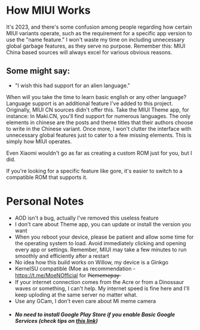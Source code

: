 # How MIUI Works

It's 2023, and there's some confusion among people regarding how certain MIUI variants operate, such as the requirement for a specific app version to use the "name feature." I won't waste my time on including unnecessary global garbage features, as they serve no purpose. Remember this: MIUI China based sources will always excel for various obvious reasons.

## Some might say:

* "I wish this had support for an alien language." 

When will you take the time to learn basic english or any other language? Language support is an additional feature I've added to this project. Originally, MIUI CN sources didn't offer this. Take the MIUI Theme app, for instance: In Maki.CN, you'll find support for numerous languages. The only elements in chinese are the posts and theme titles that their authors choose to write in the Chinese variant. Once more, I won't clutter the interface with unnecessary global features just to cater to a few missing elements. This is simply how MIUI operates.

Even Xiaomi wouldn't go as far as creating a custom ROM just for you, but I did.

If you're looking for a specific feature like gore, it's easier to switch to a compatible ROM that supports it.

# Personal Notes
- AOD isn't a bug, actually I've removed this useless feature
- I don't care about Theme app, you can update or install the version you want
- When you reboot your device, please be patient and allow some time for the operating system to load. Avoid immediately clicking and opening every app or settings. Remember, MIUI may take a few minutes to run smoothly and efficiently after a restart
- No idea how this build works on Willow, my device is a Ginkgo
- KernelSU compatible (Moe as recommendation - https://t.me/MoeNOfficial for P̶i̶c̶m̶e̶m̶e̶p̶a̶y̶
- If your internet connection comes from the Acre or from a Dinossaur waves or something, I can't help. My internet speed is fine here and I'll keep uploding at the same server no matter what.
- Use any GCam, I don't even care about Mi meme camera
- ##### No need to install Google Play Store if you enable Basic Google Services (check tips on [this link](https://telegra.ph/MakiCN-145-Enhanced-08-31))
